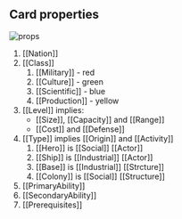 ## Card properties

![props](https://8bitgalaxy.com/images/card.png)

1. [[Nation]]
2. [[Class]]
	1. [[Military]] - red
	2. [[Culture]] - green
	3. [[Scientific]] - blue
	4. [[Production]] - yellow
3. [[Level]] implies:
	- [[Size]], [[Capacity]] and [[Range]]
	- [[Cost]] and [[Defense]]
4. [[Type]] implies [[Origin]] and [[Activity]]
	1. [[Hero]] is [[Social]] [[Actor]]
	2. [[Ship]] is [[Industrial]] [[Actor]]
	3. [[Base]] is [[Industrial]] [[Strcture]]
	4. [[Colony]] is [[Social]] [[Structure]]
5. [[PrimaryAbility]]
6. [[SecondaryAbility]]
7. [[Prerequisites]]
